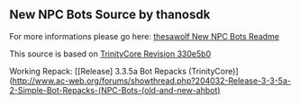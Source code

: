 ## New NPC Bots Source by thanosdk


For more informations please go here: [thesawolf New NPC Bots Readme](https://github.com/thesawolf/TrinityCore/blob/TrinityCoreLegacy/README_Bots.md)

This source is based on [TrinityCore Revision 330e5b0](https://github.com/TrinityCore/TrinityCore/commit/330e5b0ebcc6753a355afc3824121c5eba1bf5bc)

Working Repack: [[Release] 3.3.5a Bot Repacks (TrinityCore)](http://www.ac-web.org/forums/showthread.php?204032-Release-3-3-5a-2-Simple-Bot-Repacks-(NPC-Bots-(old-and-new-ahbot)
